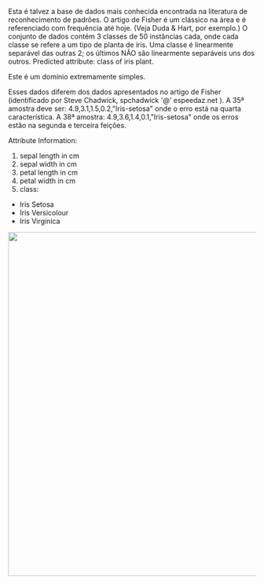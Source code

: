 Esta é talvez a base de dados mais conhecida encontrada na literatura de reconhecimento de padrões. O artigo de Fisher é um clássico na área e é referenciado com frequência até hoje. (Veja Duda & Hart, por exemplo.) O conjunto de dados contém 3 classes de 50 instâncias cada, onde cada classe se refere a um tipo de planta de íris. Uma classe é linearmente separável das outras 2; os últimos NÃO são linearmente separáveis uns dos outros.
Predicted attribute: class of iris plant.

Este é um domínio extremamente simples.

Esses dados diferem dos dados apresentados no artigo de Fisher (identificado por Steve Chadwick, spchadwick '@' espeedaz.net ). A 35ª amostra deve ser: 4.9,3.1,1.5,0.2,"Iris-setosa" onde o erro está na quarta característica. A 38ª amostra: 4.9,3.6,1.4,0.1,"Iris-setosa" onde os erros estão na segunda e terceira feições.


Attribute Information:

1. sepal length in cm
2. sepal width in cm
3. petal length in cm
4. petal width in cm
5. class:
- Iris Setosa
- Iris Versicolour
- Iris Virginica

<div align="center">
<img src="https://user-images.githubusercontent.com/87787728/161116105-eaf339cd-9a41-45cf-a774-75e4a730fb78.png" width="700px" />
</div>
